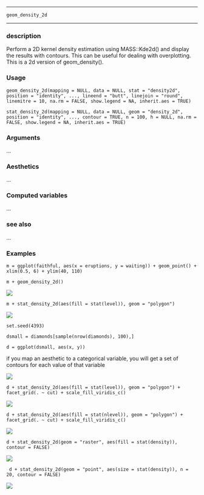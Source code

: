*****************

`geom_density_2d`

******************

### description

Perform a 2D kernel density estimation using MASS::Kde2d() and display the results with contours. This can be useful for dealing with overplotting. This is a 2d version of geom_density().

### Usage

`geom_density_2d(mapping = NULL, data = NULL, stat = "density2d", position = "identity", ..., lineend = "butt", linejoin = "round", linemitre = 10, na.rm = FALSE, show.legend = NA, inherit.aes = TRUE)`

`stat_density_2d(mapping = NULL, data = NULL, geom = "density_2d", position = "identity", ..., contour = TRUE, n = 100, h = NULL, na.rm = FALSE, show.legend = NA, inherit.aes = TRUE)`

### Arguments

...

### Aesthetics

...

### Computed variables

...

### see also

...

### Examples

`m = ggplot(faithful, aes(x = eruptions, y = waiting)) + geom_point() + xlim(0.5, 6) + ylim(40, 110)`

`m + geom_density_2d()`

![](https://ws2.sinaimg.cn/large/006tNc79ly1g1yrotpraaj31d80u0no1.jpg)

`m + stat_density_2d(aes(fill = stat(level)), geom = "polygon")`

![](https://ws3.sinaimg.cn/large/006tNc79ly1g1yrrnfuuvj31d80u01fw.jpg)

`set.seed(4393)`

`dsmall = diamonds[sample(nrow(diamonds), 100),]`

`d = ggplot(dsmall, aes(x, y))`

if you map an aesthetic to a categorical variable, you will get a set of contours for each value of that variable

![](https://ws4.sinaimg.cn/large/006tNc79ly1g1yrzwqce7j31d80u0x6p.jpg)

`d + stat_density_2d(aes(fill = stat(level)), geom = "polygon") + facet_grid(. ~ cut) + scale_fill_viridis_c()`

![](https://ws1.sinaimg.cn/large/006tNc79ly1g1ys71kwxfj31d80u0b29.jpg)

`d + stat_density_2d(aes(fill = stat(nlevel)), geom = "polygon") + facet_grid(. ~ cut) + scale_fill_viridis_c()`

![](https://ws2.sinaimg.cn/large/006tNc79ly1g1ys8ele0mj31d80u01ky.jpg)

`d + stat_density_2d(geom = "raster", aes(fill = stat(density)), contour = FALSE)`

![](https://ws1.sinaimg.cn/large/006tNc79ly1g1ysc1dwjvj31d80u04qq.jpg)

` d + stat_density_2d(geom = "point", aes(size = stat(density)), n = 20, contour = FALSE)`

![](https://ws4.sinaimg.cn/large/006tNc79ly1g1yscqma69j31d80u0wxk.jpg)

